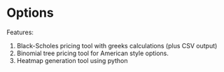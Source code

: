 # Options

Features:

1. Black-Scholes pricing tool with greeks calculations (plus CSV output)
2. Binomial tree pricing tool for American style options.
3. Heatmap generation tool using python
